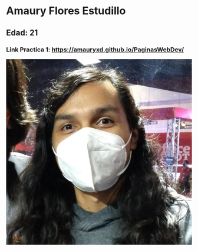 # Amaury Flores Estudillo

## Edad: 21

### Link Practica 1: https://amauryxd.github.io/PaginasWebDev/

![Mi foto](./docs/img/foto.jpeg)